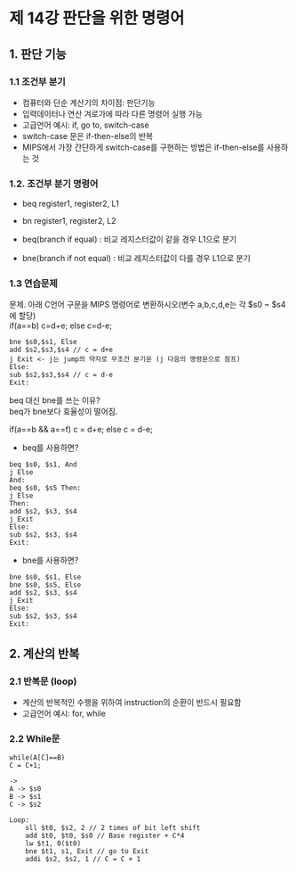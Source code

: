 # 제 14강 판단을 위한 명령어 
## 1. 판단 기능 
### 1.1 조건부 분기 
- 컴퓨터와 단순 계산기의 차이점: 판단기능 
- 입력데이터나 연산 겨로가에 따라 다른 명령어 실행 가능 
- 고급언어 예시: if, go to, switch-case 
- switch-case 문은 if-then-else의 반복 
- MIPS에서 가장 간단하게 switch-case를 구현하는 방법은 if-then-else를 사용하는 것 

### 1.2. 조건부 분기 명령어 
- beq register1, register2, L1 
- bn register1, register2, L2

- beq(branch if equal) : 비교 레지스터값이 같을 경우 L1으로 분기 
- bne(branch if not equal) : 비교 레지스터값이 다를 경우 L1으로 분기 

### 1.3 연습문제 
문제. 아래 C언어 구문을 MIPS 명령어로 변환하시오(변수 a,b,c,d,e는 각 $s0 ~ $s4에 할당) <br>
if(a==b) c=d+e; else c=d-e;
```
bne $s0,$s1, Else 
add $s2,$s3,$s4 // c = d+e 
j Exit <- j는 jump의 약자로 무조건 분기문 (j 다음의 명령문으로 점프) 
Else: 
sub $s2,$s3,$s4 // c = d-e 
Exit:
```

beq 대신 bne를 쓰는 이유? <br>
beq가 bne보다 효율성이 떨어짐.

if(a==b && a==f) c = d+e; else c = d-e;

- beq를 사용하면? 
```
beq $s0, $s1, And 
j Else 
And: 
beq $s0, $s5 Then: 
j Else 
Then: 
add $s2, $s3, $s4 
j Exit 
Else: 
sub $s2, $s3, $s4 
Exit: 
```

- bne를 사용하면? 
```
bne $s0, $s1, Else 
bne $s0, $s5, Else 
add $s2, $s3, $s4 
j Exit 
Else: 
sub $s2, $s3, $s4 
Exit:
```

## 2. 계산의 반복 
### 2.1 반복문 (loop)
- 계산의 반복적인 수행을 위하여 instruction의 순환이 반드시 필요함 
- 고급언어 예시: for, while 

### 2.2 While문 
```
while(A[C]==B)
C = C+1;

->
A -> $s0
B -> $s1 
C -> $s2
```

```
Loop: 
    sll $t0, $s2, 2 // 2 times of bit left shift
    add $t0, $t0, $s0 // Base register + C*4 
    lw $t1, 0($t0)
    bne $t1, s1, Exit // go to Exit 
    addi $s2, $s2, 1 // C = C + 1